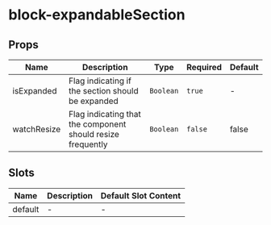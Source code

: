 # block-expandableSection

## Props

<!-- @vuese:block-expandableSection:props:start -->
|Name|Description|Type|Required|Default|
|---|---|---|---|---|
|isExpanded|Flag indicating if the section should be expanded|`Boolean`|`true`|-|
|watchResize|Flag indicating that the component should resize frequently|`Boolean`|`false`|false|

<!-- @vuese:block-expandableSection:props:end -->


## Slots

<!-- @vuese:block-expandableSection:slots:start -->
|Name|Description|Default Slot Content|
|---|---|---|
|default|-|-|

<!-- @vuese:block-expandableSection:slots:end -->


